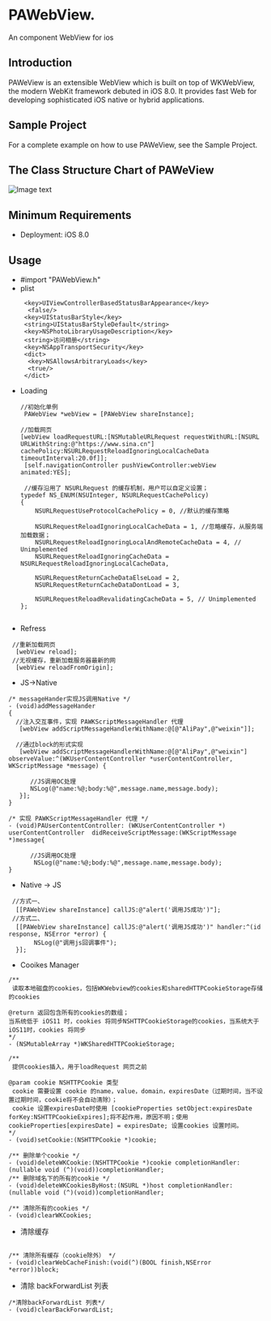 # PAWebView.     
An component WebView for ios 
## Introduction
PAWeView is an extensible WebView which is built on top of WKWebView, the modern WebKit framework debuted in iOS 8.0. It provides fast Web  for developing sophisticated iOS native or hybrid applications.
## Sample Project
For a complete example on how to use PAWeView, see the Sample Project.
## The Class Structure Chart of PAWeView
![Image text](https://github.com/llyouss/PAWeView/blob/master/Image/PAWebview.png)
## Minimum Requirements
 - Deployment: iOS 8.0
## Usage
- #import "PAWebView.h"  
- plist
  ```
   <key>UIViewControllerBasedStatusBarAppearance</key>
    <false/>
   <key>UIStatusBarStyle</key>
   <string>UIStatusBarStyleDefault</string>
   <key>NSPhotoLibraryUsageDescription</key>
   <string>访问相册</string>
   <key>NSAppTransportSecurity</key>
   <dict>
    <key>NSAllowsArbitraryLoads</key>
    <true/>
   </dict>
  ```
- Loading 
  ```
  //初始化单例  
   PAWebView *webView = [PAWebView shareInstance];  
   
  //加载网页  
  [webView loadRequestURL:[NSMutableURLRequest requestWithURL:[NSURL URLWithString:@"https://www.sina.cn"] cachePolicy:NSURLRequestReloadIgnoringLocalCacheData timeoutInterval:20.0f]];
   [self.navigationController pushViewController:webView animated:YES];
   
   //缓存沿用了 NSURLRequest 的缓存机制，用户可以自定义设置；
  typedef NS_ENUM(NSUInteger, NSURLRequestCachePolicy)
  {
      NSURLRequestUseProtocolCachePolicy = 0, //默认的缓存策略

      NSURLRequestReloadIgnoringLocalCacheData = 1, //忽略缓存，从服务端加载数据；
      NSURLRequestReloadIgnoringLocalAndRemoteCacheData = 4, // Unimplemented
      NSURLRequestReloadIgnoringCacheData = NSURLRequestReloadIgnoringLocalCacheData,

      NSURLRequestReturnCacheDataElseLoad = 2,
      NSURLRequestReturnCacheDataDontLoad = 3,

      NSURLRequestReloadRevalidatingCacheData = 5, // Unimplemented
  };
   
  ```
- Refress
 ```
  //重新加载网页  
   [webView reload];   
  //无视缓存，重新加载服务器最新的网  
   [webView reloadFromOrigin]; 
 
 ```
 - JS->Native
 ```
 /* messageHander实现JS调用Native */  
- (void)addMessageHander  
{  
   //注入交互事件，实现 PAWKScriptMessageHandler 代理  
    [webView addScriptMessageHandlerWithName:@[@"AliPay",@"weixin"]];  
  
   //通过block的形式实现  
    [webView addScriptMessageHandlerWithName:@[@"AliPay",@"weixin"] observeValue:^(WKUserContentController *userContentController, WKScriptMessage *message) {  
      
       //JS调用OC处理  
       NSLog(@"name:%@;body:%@",message.name,message.body);  
    }];  
}  
  
/* 实现 PAWKScriptMessageHandler 代理 */  
- (void)PAUserContentController: (WKUserContentController *) userContentController  didReceiveScriptMessage:(WKScriptMessage *)message{  
  
       //JS调用OC处理   
        NSLog(@"name:%@;body:%@",message.name,message.body);  
} 
```
- Native -> JS
 ```
  //方式一、  
   [[PAWebView shareInstance] callJS:@"alert('调用JS成功')"];  
  //方式二、  
   [[PAWebView shareInstance] callJS:@"alert('调用JS成功')" handler:^(id response, NSError *error) {  
        NSLog(@"调用js回调事件");  
   }]; 
 ```
 - Cooikes Manager 
 ```
/**
  读取本地磁盘的cookies，包括WKWebview的cookies和sharedHTTPCookieStorage存储的cookies

 @return 返回包含所有的cookies的数组；
 当系统低于 iOS11 时，cookies 将同步NSHTTPCookieStorage的cookies，当系统大于iOS11时，cookies 将同步
 */
- (NSMutableArray *)WKSharedHTTPCookieStorage;

/**
  提供cookies插入，用于loadRequest 网页之前

 @param cookie NSHTTPCookie 类型
  cookie 需要设置 cookie 的name，value，domain，expiresDate（过期时间，当不设置过期时间，cookie将不会自动清除）；
  cookie 设置expiresDate时使用 [cookieProperties setObject:expiresDate forKey:NSHTTPCookieExpires];将不起作用，原因不明；使用 cookieProperties[expiresDate] = expiresDate; 设置cookies 设置时间。
 */
- (void)setCookie:(NSHTTPCookie *)cookie;

/** 删除单个cookie */
- (void)deleteWKCookie:(NSHTTPCookie *)cookie completionHandler:(nullable void (^)(void))completionHandler;
/** 删除域名下的所有的cookie */
- (void)deleteWKCookiesByHost:(NSURL *)host completionHandler:(nullable void (^)(void))completionHandler;

/** 清除所有的cookies */
- (void)clearWKCookies;
 
 ```
 
 - 清除缓存
 
 ```
 
 /** 清除所有缓存（cookie除外） */
- (void)clearWebCacheFinish:(void(^)(BOOL finish,NSError *error))block;
 
 ```
 
 - 清除 backForwardList 列表
 
 ```
 /*清除backForwardList 列表*/
- (void)clearBackForwardList;
 
 ```
 
 
